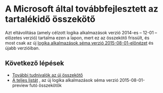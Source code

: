 <properties 
    pageTitle="A tartalékidő Connector használatakor az összefüggés-alkalmazások |} Microsoft Azure alkalmazás szolgáltatás"
    description="Hogyan hozhat létre és állítsa be az összekötő tartalékidő vagy API alkalmazást, és vele az Azure alkalmazás szolgáltatás összefüggés-alkalmazásban"
    authors="msftman" 
    manager="erikre" 
    editor="" 
    services="logic-apps" 
    documentationCenter=""/>

<tags
    ms.service="logic-apps"
    ms.workload="integration"
    ms.tgt_pltfrm="na"
    ms.devlang="na"
    ms.topic="article"
    ms.date="04/19/2016"
    ms.author="deonhe"/>

# <a name="weve-improved-the-slack-connector"></a>A Microsoft által továbbfejlesztett az tartalékidő összekötő 

Azt eltávolítása (amely célzott logika alkalmazások verzió 2014-es – 12-01 – előzetes verzió) tartalma ezen a lapon, mert ez az összekötő frissült, és most csak az új [logika alkalmazások séma verzió 2015-08-01-előnézet](./app-service-logic-schema-2015-08-01.md) és újabb verzióiban. 


## <a name="next-steps"></a>Következő lépések    

- [További tudnivalók az új összekötő](../connectors/connectors-create-api-slack.md)
- [A teljes listát](../connectors/apis-list.md) , az új logika alkalmazások séma verzió 2015-08-01-preview futó összekötők  